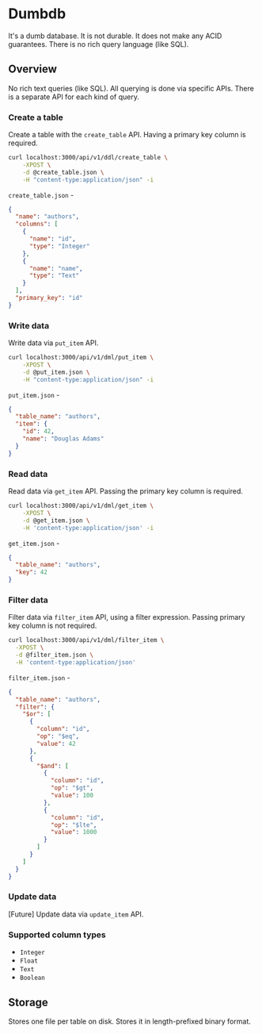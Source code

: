 # Dumbdb

It's a dumb database. It is not durable. It does not make any ACID guarantees. There is no rich query language (like SQL).

## Overview

No rich text queries (like SQL). All querying is done via specific APIs. There
is a separate API for each kind of query.

### Create a table

Create a table with the `create_table` API. Having a primary key column is required.

```sh
curl localhost:3000/api/v1/ddl/create_table \
    -XPOST \
    -d @create_table.json \
    -H "content-type:application/json" -i
```

`create_table.json` -

```json
{
  "name": "authors",
  "columns": [
    {
      "name": "id",
      "type": "Integer"
    },
    {
      "name": "name",
      "type": "Text"
    }
  ],
  "primary_key": "id"
}
```

### Write data

Write data via `put_item` API.

```sh
curl localhost:3000/api/v1/dml/put_item \
    -XPOST \
    -d @put_item.json \
    -H "content-type:application/json" -i
```

`put_item.json` -

```json
{
  "table_name": "authors",
  "item": {
    "id": 42,
    "name": "Douglas Adams"
  }
}
```

### Read data

Read data via `get_item` API. Passing the primary key column is required.

```sh
curl localhost:3000/api/v1/dml/get_item \
    -XPOST \
    -d @get_item.json \
    -H 'content-type:application/json' -i
```

`get_item.json` -

```json
{
  "table_name": "authors",
  "key": 42
}
```

### Filter data

Filter data via `filter_item` API, using a filter expression. Passing primary key column is not required.

```sh
curl localhost:3000/api/v1/dml/filter_item \
  -XPOST \
  -d @filter_item.json \
  -H 'content-type:application/json'
```

`filter_item.json` -

```json
{
  "table_name": "authors",
  "filter": {
    "$or": [
      {
        "column": "id",
        "op": "$eq",
        "value": 42
      },
      {
        "$and": [
          {
            "column": "id",
            "op": "$gt",
            "value": 100
          },
          {
            "column": "id",
            "op": "$lte",
            "value": 1000
          }
        ]
      }
    ]
  }
}
```

### Update data

[Future] Update data via `update_item` API.

### Supported column types

- `Integer`
- `Float`
- `Text`
- `Boolean`

## Storage

Stores one file per table on disk. Stores it in length-prefixed binary format.
